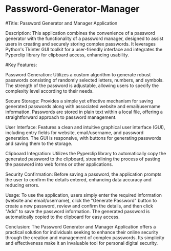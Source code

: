 # Password-Generator-Manager

#Title: Password Generator and Manager Application

Description: This application combines the convenience of a password generator with the functionality of a password manager, designed to assist users in creating and securely storing complex passwords. It leverages Python's Tkinter GUI toolkit for a user-friendly interface and integrates the Pyperclip library for clipboard access, enhancing usability.

#Key Features:

Password Generation: Utilizes a custom algorithm to generate robust passwords consisting of randomly selected letters, numbers, and symbols. The strength of the password is adjustable, allowing users to specify the complexity level according to their needs.

Secure Storage: Provides a simple yet effective mechanism for saving generated passwords along with associated website and email/username information. Passwords are stored in plain text within a local file, offering a straightforward approach to password management.

User Interface: Features a clean and intuitive graphical user interface (GUI), including entry fields for website, email/username, and password generation. The GUI is responsive, with buttons for generating passwords and saving them to the storage.

Clipboard Integration: Utilizes the Pyperclip library to automatically copy the generated password to the clipboard, streamlining the process of pasting the password into web forms or other applications.

Security Confirmation: Before saving a password, the application prompts the user to confirm the details entered, enhancing data accuracy and reducing errors.

Usage: To use the application, users simply enter the required information (website and email/username), click the "Generate Password" button to create a new password, review and confirm the details, and then click "Add" to save the password information. The generated password is automatically copied to the clipboard for easy access.

Conclusion: The Password Generator and Manager Application offers a practical solution for individuals seeking to enhance their online security through the creation and management of complex passwords. Its simplicity and effectiveness make it an invaluable tool for personal digital security.
